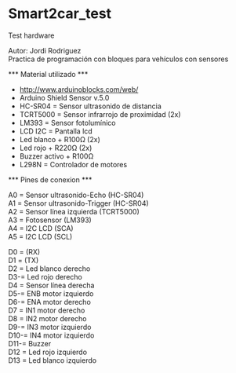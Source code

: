 # Smart2car_test
 Test hardware

Autor: Jordi Rodriguez  
Practica de programación con bloques para vehículos con sensores


*** Material utilizado ***

- http://www.arduinoblocks.com/web/
- Arduino Shield Sensor v.5.0
- HC-SR04 = Sensor ultrasonido de distancia
- TCRT5000 = Sensor infrarrojo de proximidad (2x)
- LM393 = Sensor fotolumínico
- LCD I2C = Pantalla lcd
- Led blanco + R100Ω (2x)
- Led rojo + R220Ω (2x)
- Buzzer activo + R100Ω  
- L298N = Controlador de motores
  

*** Pines de conexion ***

A0 = Sensor ultrasonido-Echo (HC-SR04)  
A1 = Sensor ultrasonido-Trigger (HC-SR04)  
A2 = Sensor línea izquierda (TCRT5000)  
A3 = Fotosensor (LM393)  
A4 = I2C LCD (SCA)  
A5 = I2C LCD (SCL)  

D0 = (RX)  
D1 = (TX)  
D2 = Led blanco derecho  
D3-= Led rojo derecho  
D4 = Sensor línea derecha   
D5-= ENB motor izquierdo  
D6-= ENA motor derecho  
D7 = IN1 motor derecho  
D8 = IN2 motor derecho  
D9-= IN3 motor izquierdo  
D10-= IN4 motor izquierdo  
D11-= Buzzer  
D12 = Led rojo izquierdo   
D13 = Led blanco izquierdo  
